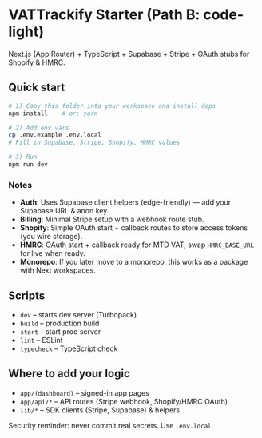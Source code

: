 # VATTrackify Starter (Path B: code-light)

Next.js (App Router) + TypeScript + Supabase + Stripe + OAuth stubs for Shopify & HMRC.

## Quick start

```bash
# 1) Copy this folder into your workspace and install deps
npm install    # or: yarn

# 2) Add env vars
cp .env.example .env.local
# Fill in Supabase, Stripe, Shopify, HMRC values

# 3) Run
npm run dev
```

### Notes

- **Auth**: Uses Supabase client helpers (edge-friendly) — add your Supabase URL & anon key.
- **Billing**: Minimal Stripe setup with a webhook route stub.
- **Shopify**: Simple OAuth start + callback routes to store access tokens (you wire storage).
- **HMRC**: OAuth start + callback ready for MTD VAT; swap `HMRC_BASE_URL` for live when ready.
- **Monorepo**: If you later move to a monorepo, this works as a package with Next workspaces.

## Scripts
- `dev` – starts dev server (Turbopack)
- `build` – production build
- `start` – start prod server
- `lint` – ESLint
- `typecheck` – TypeScript check

## Where to add your logic
- `app/(dashboard)` – signed-in app pages
- `app/api/*` – API routes (Stripe webhook, Shopify/HMRC OAuth)
- `lib/*` – SDK clients (Stripe, Supabase) & helpers

Security reminder: never commit real secrets. Use `.env.local`.
